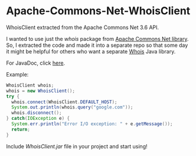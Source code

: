 # Apache-Commons-Net-WhoisClient
WhoisClient extracted from the Apache Commons Net 3.6 API.

I wanted to use just the *whois* package from [Apache Commons Net library](https://commons.apache.org/proper/commons-net/). So, I extracted the code and made it into a separate repo so that some day it might be helpful for others who want a separate [Whois](https://en.wikipedia.org/wiki/WHOIS) Java library.

For JavaDoc, click [here](https://commons.apache.org/proper/commons-net/apidocs/org/apache/commons/net/whois/WhoisClient.html).

Example:
```java
WhoisClient whois;
whois = new WhoisClient();
try {
  whois.connect(WhoisClient.DEFAULT_HOST);
  System.out.println(whois.query("google.com"));
  whois.disconnect();
} catch(IOException e) {
  System.err.println("Error I/O exception: " + e.getMessage());
  return;
}
```
Include *WhoisClient.jar* file in your project and start using!
